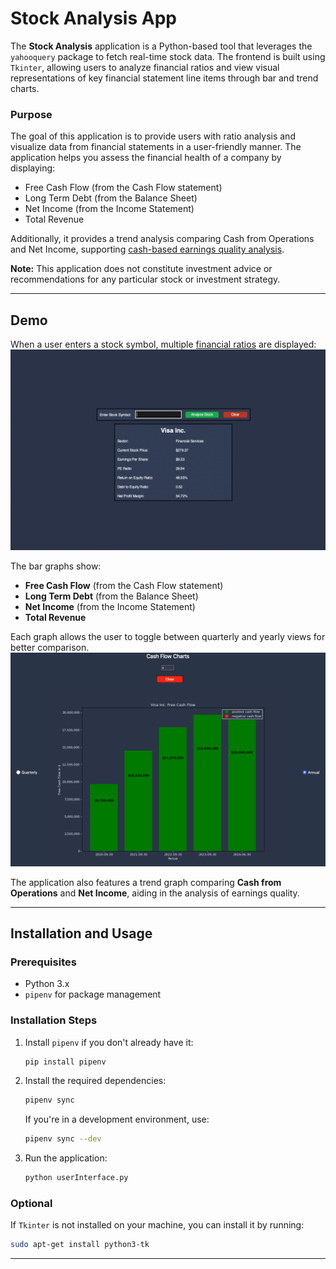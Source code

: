 
# Stock Analysis App

The **Stock Analysis** application is a Python-based tool that leverages the `yahooquery` package to fetch real-time stock data. The frontend is built using `Tkinter`, allowing users to analyze financial ratios and view visual representations of key financial statement line items through bar and trend charts.

### Purpose
The goal of this application is to provide users with ratio analysis and visualize data from financial statements in a user-friendly manner. The application helps you assess the financial health of a company by displaying:
- Free Cash Flow (from the Cash Flow statement)
- Long Term Debt (from the Balance Sheet)
- Net Income (from the Income Statement)
- Total Revenue

Additionally, it provides a trend analysis comparing Cash from Operations and Net Income, supporting [cash-based earnings quality analysis](https://www.investopedia.com/terms/q/qualityofearnings.asp).

**Note:** This application does not constitute investment advice or recommendations for any particular stock or investment strategy.

---

## Demo

When a user enters a stock symbol, multiple [financial ratios](https://www.investopedia.com/financial-ratios-4689817) are displayed:
![StockAnalysisHomePage](assets/home-page.png)

The bar graphs show:
- **Free Cash Flow** (from the Cash Flow statement)
- **Long Term Debt** (from the Balance Sheet)
- **Net Income** (from the Income Statement)
- **Total Revenue**

Each graph allows the user to toggle between quarterly and yearly views for better comparison.
![Charts](assets/cash-flow.png)

The application also features a trend graph comparing **Cash from Operations** and **Net Income**, aiding in the analysis of earnings quality.

---

## Installation and Usage

### Prerequisites
- Python 3.x
- `pipenv` for package management

### Installation Steps
1. Install `pipenv` if you don't already have it:
   ```bash
   pip install pipenv
   ```

2. Install the required dependencies:
   ```bash
   pipenv sync
   ```
   If you're in a development environment, use:
   ```bash
   pipenv sync --dev
   ```

3. Run the application:
   ```bash
   python userInterface.py
   ```

### Optional
If `Tkinter` is not installed on your machine, you can install it by running:
```bash
sudo apt-get install python3-tk
```

---
